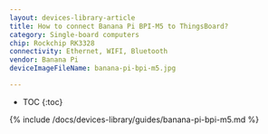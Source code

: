 ```yaml
---
layout: devices-library-article
title: How to connect Banana Pi BPI-M5 to ThingsBoard?
category: Single-board computers
chip: Rockchip RK3328
connectivity: Ethernet, WIFI, Bluetooth
vendor: Banana Pi
deviceImageFileName: banana-pi-bpi-m5.jpg

---
```



* TOC
{:toc}

{% include /docs/devices-library/guides/banana-pi-bpi-m5.md %}
